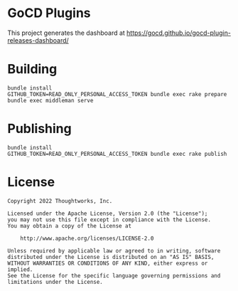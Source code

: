 # GoCD Plugins

This project generates the dashboard at https://gocd.github.io/gocd-plugin-releases-dashboard/


# Building

```
bundle install
GITHUB_TOKEN=READ_ONLY_PERSONAL_ACCESS_TOKEN bundle exec rake prepare
bundle exec middleman serve
```

# Publishing

```
bundle install
GITHUB_TOKEN=READ_ONLY_PERSONAL_ACCESS_TOKEN bundle exec rake publish
```

# License

```plain
Copyright 2022 Thoughtworks, Inc.

Licensed under the Apache License, Version 2.0 (the "License");
you may not use this file except in compliance with the License.
You may obtain a copy of the License at

    http://www.apache.org/licenses/LICENSE-2.0

Unless required by applicable law or agreed to in writing, software
distributed under the License is distributed on an "AS IS" BASIS,
WITHOUT WARRANTIES OR CONDITIONS OF ANY KIND, either express or implied.
See the License for the specific language governing permissions and
limitations under the License.
```


